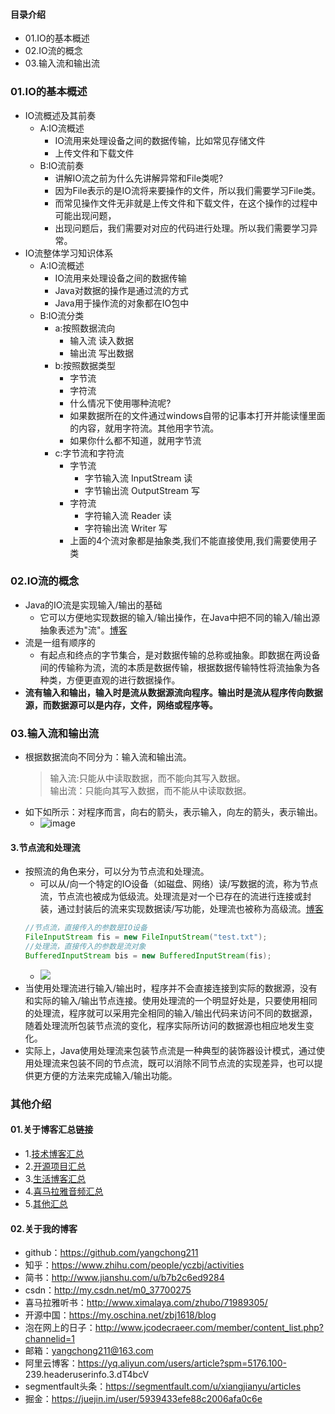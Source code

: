 #### 目录介绍
- 01.IO的基本概述
- 02.IO流的概念
- 03.输入流和输出流




### 01.IO的基本概述
- IO流概述及其前奏
	* A:IO流概述
		* IO流用来处理设备之间的数据传输，比如常见存储文件
		* 上传文件和下载文件
	* B:IO流前奏
		* 讲解IO流之前为什么先讲解异常和File类呢?
		* 因为File表示的是IO流将来要操作的文件，所以我们需要学习File类。
		* 而常见操作文件无非就是上传文件和下载文件，在这个操作的过程中可能出现问题，
		* 出现问题后，我们需要对对应的代码进行处理。所以我们需要学习异常。
- IO流整体学习知识体系
	* A:IO流概述
		* IO流用来处理设备之间的数据传输
		* Java对数据的操作是通过流的方式
		* Java用于操作流的对象都在IO包中
	* B:IO流分类
		* a:按照数据流向
			* 输入流    读入数据
			* 输出流    写出数据
		* b:按照数据类型
			* 字节流
			* 字符流
			* 什么情况下使用哪种流呢?
			* 如果数据所在的文件通过windows自带的记事本打开并能读懂里面的内容，就用字符流。其他用字节流。
			* 如果你什么都不知道，就用字节流
		* c:字节流和字符流
			* 字节流   
				* 字节输入流                InputStream            读
				* 字节输出流                OutputStream         写
			* 字符流
				* 字符输入流                Reader                     读
				* 字符输出流                Writer                      写
			* 上面的4个流对象都是抽象类,我们不能直接使用,我们需要使用子类






### 02.IO流的概念
- Java的IO流是实现输入/输出的基础
    - 它可以方便地实现数据的输入/输出操作，在Java中把不同的输入/输出源抽象表述为"流"。[博客](https://github.com/yangchong211/YCBlogs)
- 流是一组有顺序的
    - 有起点和终点的字节集合，是对数据传输的总称或抽象。即数据在两设备间的传输称为流，流的本质是数据传输，根据数据传输特性将流抽象为各种类，方便更直观的进行数据操作。
- **流有输入和输出，输入时是流从数据源流向程序。输出时是流从程序传向数据源，而数据源可以是内存，文件，网络或程序等。**





### 03.输入流和输出流
- 根据数据流向不同分为：输入流和输出流。
    > 输入流:只能从中读取数据，而不能向其写入数据。  
    > 输出流：只能向其写入数据，而不能从中读取数据。
- 如下如所示：对程序而言，向右的箭头，表示输入，向左的箭头，表示输出。  
    - ![image](https://upload-images.jianshu.io/upload_images/4432347-2114a6f803169ffc.png?imageMogr2/auto-orient/strip%7CimageView2/2/w/1240)










#### 3.节点流和处理流
- 按照流的角色来分，可以分为节点流和处理流。
    - 可以从/向一个特定的IO设备（如磁盘、网络）读/写数据的流，称为节点流，节点流也被成为低级流。处理流是对一个已存在的流进行连接或封装，通过封装后的流来实现数据读/写功能，处理流也被称为高级流。[博客](https://github.com/yangchong211/YCBlogs)
    ``` java
    //节点流，直接传入的参数是IO设备
    FileInputStream fis = new FileInputStream("test.txt");
    //处理流，直接传入的参数是流对象
    BufferedInputStream bis = new BufferedInputStream(fis);
    ```
    - ![](http://upload-images.jianshu.io/upload_images/3985563-0f64a3fe1a2bf0b9.png?imageMogr2/auto-orient/strip|imageView2/2/w/1240)  
- 当使用处理流进行输入/输出时，程序并不会直接连接到实际的数据源，没有和实际的输入/输出节点连接。使用处理流的一个明显好处是，只要使用相同的处理流，程序就可以采用完全相同的输入/输出代码来访问不同的数据源，随着处理流所包装节点流的变化，程序实际所访问的数据源也相应地发生变化。
- 实际上，Java使用处理流来包装节点流是一种典型的装饰器设计模式，通过使用处理流来包装不同的节点流，既可以消除不同节点流的实现差异，也可以提供更方便的方法来完成输入/输出功能。




### 其他介绍
#### 01.关于博客汇总链接
- 1.[技术博客汇总](https://www.jianshu.com/p/614cb839182c)
- 2.[开源项目汇总](https://blog.csdn.net/m0_37700275/article/details/80863574)
- 3.[生活博客汇总](https://blog.csdn.net/m0_37700275/article/details/79832978)
- 4.[喜马拉雅音频汇总](https://www.jianshu.com/p/f665de16d1eb)
- 5.[其他汇总](https://www.jianshu.com/p/53017c3fc75d)



#### 02.关于我的博客
- github：https://github.com/yangchong211
- 知乎：https://www.zhihu.com/people/yczbj/activities
- 简书：http://www.jianshu.com/u/b7b2c6ed9284
- csdn：http://my.csdn.net/m0_37700275
- 喜马拉雅听书：http://www.ximalaya.com/zhubo/71989305/
- 开源中国：https://my.oschina.net/zbj1618/blog
- 泡在网上的日子：http://www.jcodecraeer.com/member/content_list.php?channelid=1
- 邮箱：yangchong211@163.com
- 阿里云博客：https://yq.aliyun.com/users/article?spm=5176.100- 239.headeruserinfo.3.dT4bcV
- segmentfault头条：https://segmentfault.com/u/xiangjianyu/articles
- 掘金：https://juejin.im/user/5939433efe88c2006afa0c6e



